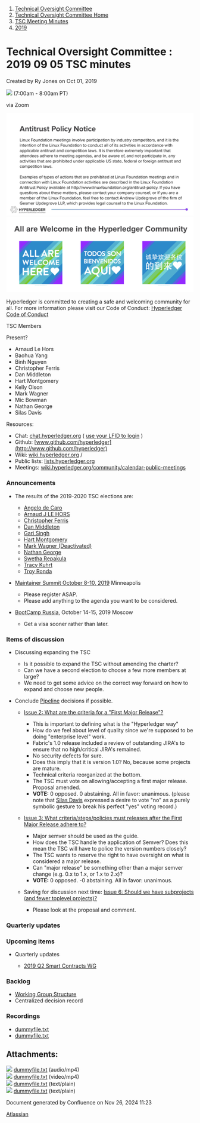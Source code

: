 1. [Technical Oversight Committee](index.html)
2. [Technical Oversight Committee Home](Technical-Oversight-Committee-Home_21430274.html)
3. [TSC Meeting Minutes](TSC-Meeting-Minutes_21448544.html)
4. [2019](2019_21448546.html)

# Technical Oversight Committee : 2019 09 05 TSC minutes

Created by Ry Jones on Oct 01, 2019

![](plugins/servlet/confluence/placeholder/unknown-macro) (7:00am - 8:00am PT)

via Zoom

![](attachments/21431877/21448548.png?height=250) ![](attachments/21431877/21448549.png?height=250)

Hyperledger is committed to creating a safe and welcoming community for all. For more information please visit our Code of Conduct: [Hyperledger Code of Conduct](https://lf-hyperledger.atlassian.net/wiki/spaces/HYP/pages/19595281/Hyperledger+Code+of+Conduct)

TSC Members

Present?

- Arnaud Le Hors
- Baohua Yang
- Binh Nguyen
- Christopher Ferris
- Dan Middleton
- Hart Montgomery
- Kelly Olson
- Mark Wagner
- Mic Bowman
- Nathan George
- Silas Davis
  

Resources:

- Chat: [chat.hyperledger.org](http://chat.hyperledger.org/) ( [use your LFID to login](https://www.youtube.com/watch?v=EEc4JRyaAoA) )
- Github: [www.github.com/hyperledger](http://www.github.com/hyperledger)
- Wiki: [wiki.hyperledger.org](https://lf-hyperledger.atlassian.net) /
- Public lists: [lists.hyperledger.org](https://lists.hyperledger.org)
- Meetings: [wiki.hyperledger.org/community/calendar-public-meetings](https://lf-hyperledger.atlassian.net/community/calendar-public-meetings)

### Announcements

- The results of the 2019-2020 TSC elections are:
  
  - [Angelo de Caro](https://lf-hyperledger.atlassian.net/wiki/people/70121:d6b0f0e4-825f-4f16-88e1-4d14e95f2f10?ref=confluence)
  - [Arnaud J LE HORS](https://lf-hyperledger.atlassian.net/wiki/people/70121:0e75e3b8-500a-4067-9f7e-ed46e91bcb9d?ref=confluence)
  - [Christopher Ferris](https://lf-hyperledger.atlassian.net/wiki/people/5abb903a8724022aa9070581?ref=confluence)
  - [Dan Middleton](https://lf-hyperledger.atlassian.net/wiki/people/712020:2979764a-3998-4ef1-8810-60b799067924?ref=confluence)
  - [Gari Singh](https://lf-hyperledger.atlassian.net/wiki/people/557058:51429e31-90f4-4684-b7cd-9a4fe15ff188?ref=confluence)
  - [Hart Montgomery](https://lf-hyperledger.atlassian.net/wiki/people/712020:86f447c0-86dc-43b3-ac03-6a31923bbb84?ref=confluence)
  - [Mark Wagner (Deactivated)](https://lf-hyperledger.atlassian.net/wiki/people/70121:81b88945-c9ef-40fe-9224-207bdb280922?ref=confluence)
  - [Nathan George](https://lf-hyperledger.atlassian.net/wiki/people/712020:3e7556ab-cdb8-47f5-8b68-12a3378021fd?ref=confluence)
  - [Swetha Repakula](https://lf-hyperledger.atlassian.net/wiki/people/712020:503b5691-8e92-4d2d-83d3-e9e74d296436?ref=confluence)
  - [Tracy Kuhrt](https://lf-hyperledger.atlassian.net/wiki/people/712020:eb6ae9c3-aa8e-40ba-9dab-a6969b1ac52e?ref=confluence)
  - [Troy Ronda](https://lf-hyperledger.atlassian.net/wiki/people/557058:c854f35a-2b58-4be3-9003-ca2a67495580?ref=confluence)
- [Maintainer Summit October 8-10, 2019](https://lf-hyperledger.atlassian.net/display/events/Maintainer+Summit+October+8-10%2C+2019) Minneapolis
  
  - Please register ASAP.
  - Please add anything to the agenda you want to be considered.
- [BootCamp Russia](https://lf-hyperledger.atlassian.net/display/RU/BootCamp+Russia), October 14-15, 2019 Moscow
  
  - Get a visa sooner rather than later.

### Items of discussion

- Discussing expanding the TSC
  
  - Is it possible to expand the TSC without amending the charter?
  - Can we have a second election to choose a few more members at large?
  - We need to get some advice on the correct way forward on how to expand and choose new people.
- Conclude [Pipeline](https://lf-hyperledger.atlassian.net/display/TF/Project+Lifecycle+Task+Force) decisions if possible.
  
  - [Issue 2: What are the criteria for a "First Major Release"?](https://lf-hyperledger.atlassian.net/pages/viewpage.action?pageId=16321784)
    
    - This is important to defining what is the "Hyperledger way"
    - How do we feel about level of quality since we're supposed to be doing "enterprise level" work.
    - Fabric's 1.0 release included a review of outstanding JIRA's to ensure that no high/critical JIRA's remained.
    - No security defects for sure.
    - Does this imply that it is version 1.0? No, because some projects are mature.
    - Technical criteria reorganized at the bottom.
    - The TSC must vote on allowing/accepting a first major release. Proposal amended.
    - **VOTE:** 0 opposed. 0 abstaining. All in favor: unanimous. (please note that [Silas Davis](https://lf-hyperledger.atlassian.net/wiki/people/712020:d55a403b-c79b-4e5b-b125-198c40708e53?ref=confluence) expressed a desire to vote "no" as a purely symbolic gesture to break his perfect "yes" voting record.)
  - [Issue 3: What criteria/steps/policies must releases after the First Major Release adhere to?](https://lf-hyperledger.atlassian.net/pages/viewpage.action?pageId=16321788)
    
    - Major semver should be used as the guide.
    - How does the TSC handle the application of Semver? Does this mean the TSC will have to police the version numbers closely?
    - The TSC wants to reserve the right to have oversight on what is considered a major release.
    - Can "major release" be something other than a major semver change (e.g. 0.x to 1.x, or 1.x to 2.x)?
    - **VOTE:** 0 opposed. -0 abstaining. All in favor: unanimous.
  - Saving for discussion next time: [Issue 6: Should we have subprojects (and fewer toplevel projects)?](https://lf-hyperledger.atlassian.net/pages/viewpage.action?pageId=16321822)
    
    - Please look at the proposal and comment.

### Quarterly updates

### Upcoming items

- Quarterly updates
  
  - [2019 Q2 Smart Contracts WG](https://lf-hyperledger.atlassian.net/display/HYP/2019+Q2+Smart+Contracts+WG)

### Backlog

- [Working Group Structure](https://lf-hyperledger.atlassian.net/display/TF/Working+Group+Task+Force)
- Centralized decision record

### Recordings

- [dummyfile.txt](#)
- [dummyfile.txt](#)

## Attachments:

![](images/icons/bullet_blue.gif) [dummyfile.txt](attachments/21432245/21457392.txt) (audio/mp4)  
![](images/icons/bullet_blue.gif) [dummyfile.txt](attachments/21432245/21457517.txt) (video/mp4)  
![](images/icons/bullet_blue.gif) [dummyfile.txt](attachments/21432245/21448604.txt) (text/plain)  
![](images/icons/bullet_blue.gif) [dummyfile.txt](attachments/21432245/21448603.txt) (text/plain)

Document generated by Confluence on Nov 26, 2024 11:23

[Atlassian](http://www.atlassian.com/)
